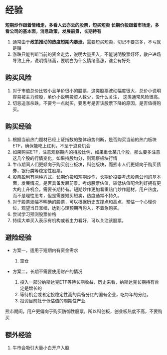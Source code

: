 # 经验

**短期炒作跟着情绪走，多看人云亦云的股票，短买短卖**
**长期价投跟着市场走，多看公司的基本面，消息政策，发展前景，长期持有**

1. 通常由于**政策推动的热度短期内暴涨**，需要短买短卖，切记不要贪多，不亏就是赚
2. 涨跌只能判断当前的资金走势，说明大量买入，不能说明股票好坏，散户进场导致上升，说明情绪高，要明白为什么情绪高涨，谁会有好处

## 购买风险

1. 对于市值总价比较小且单价很小的股票，这类股票波动幅度很大，总价小说明容易被主力控股，单价小说明投资人数少，没什么关注， 这类通常风险很高。
2. 切忌追涨杀跌，不要亏一点就买，要思考是否该股票下降的原因，是否值得购买。

## 购买经验

1. 根据当前热门题材已经上证指数的整体趋势判断，是否购买当前的热门板块ETF，确保能吃上红利，不至于浪费机会
2. 如果购买ETF，注意观察期内的持股比例，如果重仓某几个股，那么要多注意这几个股的行情变化，如果持股均分，则观察板块行情
3. 牛市期间人们更倾向于购买创业板块，科创版块，而熊市人们更倾向于购买债券，银行类等稳定性股票。
4. 股票盈利有两种方式，长期价投和短期炒作，长期价投要考虑股票公司的基本面，发展情况，是否具备发展前景。考虑股票估值，较低估值配合利好拥有更大的上升机会，需要长期持有。短期炒作更加看重热门炒作题材，用户热度，而不是理性思考，但是需要短买短卖，热度通常不持久。
5. 对于股票涨幅不明确的股票，可以根据历史支撑点和高点，预估一个心理价位，观望当日涨幅，达到心理预期再购入，不着急购买。
6. 尝试学习预测股票价格
7. 持续大单买入表示有机构或者主力看好，可以关注该股票。

## 避险经验

- 方案一，适用于短期内有资金需求

  1. 空仓

- 方案二，长期不需要使用财产的情况

  1. 投入一部分纳斯达克ETF等待长期收益，历史来看，纳斯达克长期持有肯定是增长的
  2. 等待机会或者定投稳定性高的具备分红的国有企业，吃每年的分红。
  3. 投资目前处于低估值的周期性产业

熊市期间，用户更偏向于购买防御性股票，所以科创板，创业板热度不高，不要购买

## 额外经验

1. 牛市会吸引大量小白开户入股

